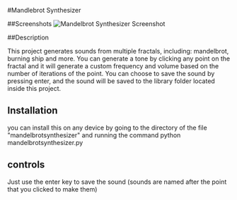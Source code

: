 #Mandlebrot Synthesizer

##Screenshots
![Mandelbrot Synthesizer Screenshot](https://github.com/yahia-svg/terminalcraft/blob/main/submissions/MandelbrotSynthesizer/Screenshot%202025-06-22%20084723.png?raw=true)


##Description

This project generates sounds from multiple fractals, including: mandelbrot, burning ship and more. You can generate a tone by clicking any point on the fractal and it will generate a custom frequency and volume based on the number of iterations of the point. You can choose to save the sound by pressing enter, and the sound will be saved to the library folder located inside this project.

## Installation

you can install this on any device by going to the directory of the file "mandelbrotsynthesizer" and running the command 
python mandelbrotsynthesizer.py

## controls

Just use the enter key to save the sound (sounds are named after the point that you clicked to make them)